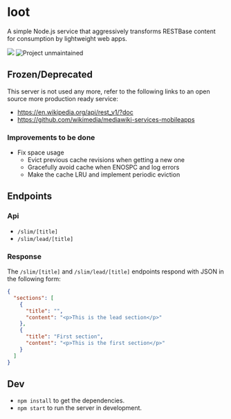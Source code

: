 loot
====

A simple Node.js service that aggressively transforms RESTBase content for
consumption by lightweight web apps.

![](https://img.shields.io/badge/status-frozen-blue.png) ![Project unmaintained](https://img.shields.io/badge/project-unmaintained-red.svg)

## Frozen/Deprecated

This server is not used any more, refer to the following links to an open
source more production ready service:

* https://en.wikipedia.org/api/rest_v1/?doc
* https://github.com/wikimedia/mediawiki-services-mobileapps

### Improvements to be done

* Fix space usage
  * Evict previous cache revisions when getting a new one
  * Gracefully avoid cache when ENOSPC and log errors
  * Make the cache LRU and implement periodic eviction

## Endpoints

### Api

* `/slim/[title]`
* `/slim/lead/[title]`

### Response

The `/slim/[title]` and `/slim/lead/[title]` endpoints respond with JSON in the following form:

```json
{
  "sections": [
    {
      "title": "",
      "content": "<p>This is the lead section</p>"
    },
    {
      "title": "First section",
      "content": "<p>This is the first section</p>"
    }
  ]
}
```

## Dev

* `npm install` to get the dependencies.
* `npm start` to run the server in development.

